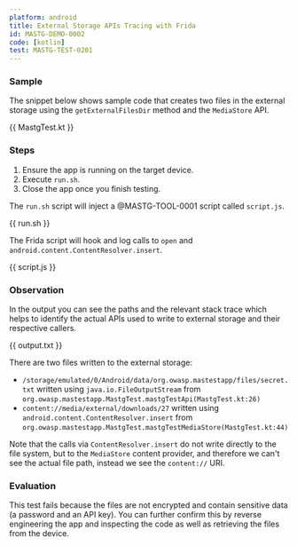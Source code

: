 ```yaml
---
platform: android
title: External Storage APIs Tracing with Frida
id: MASTG-DEMO-0002
code: [kotlin]
test: MASTG-TEST-0201
---
```


### Sample

The snippet below shows sample code that creates two files in the external storage using the `getExternalFilesDir` method and the `MediaStore` API.

{{ MastgTest.kt }}

### Steps

1. Ensure the app is running on the target device.
2. Execute `run.sh`.
3. Close the app once you finish testing.

The `run.sh` script will inject a @MASTG-TOOL-0001 script called `script.js`.

{{ run.sh }}

The Frida script will hook and log calls to `open` and `android.content.ContentResolver.insert`.

{{ script.js }}

### Observation

In the output you can see the paths and the relevant stack trace which helps to identify the actual APIs used to write to external storage and their respective callers.

{{ output.txt }}

There are two files written to the external storage:

- `/storage/emulated/0/Android/data/org.owasp.mastestapp/files/secret.txt` written using `java.io.FileOutputStream` from `org.owasp.mastestapp.MastgTest.mastgTestApi(MastgTest.kt:26)`
- `content://media/external/downloads/27` written using `android.content.ContentResolver.insert` from `org.owasp.mastestapp.MastgTest.mastgTestMediaStore(MastgTest.kt:44)`

Note that the calls via `ContentResolver.insert` do not write directly to the file system, but to the `MediaStore` content provider, and therefore we can't see the actual file path, instead we see the `content://` URI.

### Evaluation

This test fails because the files are not encrypted and contain sensitive data (a password and an API key). You can further confirm this by reverse engineering the app and inspecting the code as well as retrieving the files from the device.
